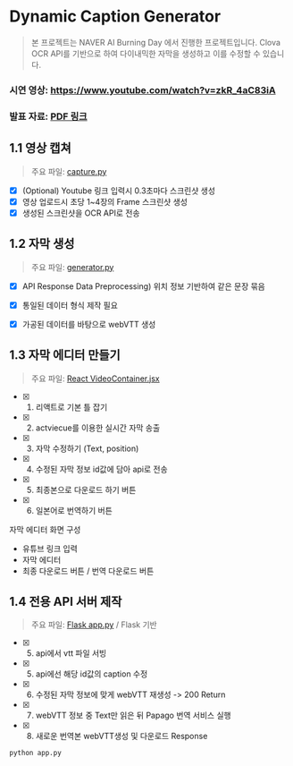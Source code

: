 # Dynamic Caption Generator 

> 본 프로젝트는 NAVER AI Burning Day 에서 진행한 프로젝트입니다.
> Clova OCR API를 기반으로 하여 다이내믹한 자막을 생성하고 이를 수정할 수 있습니다.

### 시연 영상: https://www.youtube.com/watch?v=zkR_4aC83iA
### 발표 자료: [PDF 링크](./OCCR_발표자료.pdf)

## 1.1 영상 캡쳐
> 주요 파일: [capture.py](./backend/capture.py)

- [x] (Optional) Youtube 링크 입력시 0.3초마다 스크린샷 생성
- [x]  영상 업로드시 초당 1~4장의 Frame 스크린샷 생성
- [x] 생성된 스크린샷을 OCR API로 전송

## 1.2 자막 생성
> 주요 파일: [generator.py](./backend/generator.py)

- [x] API Response Data Preprocessing) 위치 정보 기반하여 같은 문장 묶음
- [x] 통일된 데이터 형식 제작 필요
- [x] 가공된 데이터를 바탕으로 webVTT 생성


## 1.3 자막 에디터 만들기
> 주요 파일: [React VideoContainer.jsx](./frontend/src/components/VideoContainer.jsx)
- [x] 1. 리액트로 기본 틀 잡기
- [x] 2. actviecue를 이용한 실시간 자막 송출
- [x] 3. 자막 수정하기 (Text, position)
- [x] 4. 수정된 자막 정보 id값에 담아 api로 전송 
- [x] 5. 최종본으로 다운로드 하기 버튼
- [x] 6. 일본어로 번역하기 버튼

자막 에디터 화면 구성
- 유튜브 링크 입력
- 자막 에디터
- 최종 다운로드 버튼 / 번역 다운로드 버튼


## 1.4 전용 API 서버 제작

> 주요 파일: [Flask app.py](./backend/app.py) / Flask 기반

- [x] 5. api에서 vtt 파일 서빙 
- [x] 5. api에선 해당 id값의 caption 수정 
- [x] 6. 수정된 자막 정보에 맞게 webVTT 재생성 -> 200 Return
- [x] 7. webVTT 정보 중 Text만 읽은 뒤 Papago 번역 서비스 실행
- [x] 8. 새로운 번역본  webVTT생성 및 다운로드 Response

```
python app.py
```




